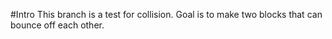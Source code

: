 #Intro
This branch is a test for collision. Goal is to make two blocks that can bounce off each other. 